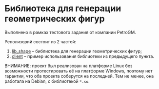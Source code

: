 # Библиотека для генерации геометрических фигур
Выполнено в рамках тестового задания от компании PetroGM.

Реполизорий состоит из 2 частей:
1. [lib_shape](lib_shape) &ndash; библиотека для генерации геометрических фигур;
2. [client](client) &ndash; пример использования библиотеки из предыдущего пункта.

ВНИМАНИЕ: проект был реализован на платформе Linux без возможности протестировать её на платформе Windows,
поэтому нет гарантии, что оба проекта соберутся на последней. Тем не менее, она работала на Debian, с библиотекой `*.so`.
